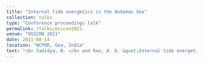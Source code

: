 ```yaml
---
title: "Internal tide energetics in the Andaman Sea"
collection: talks
type: "Conference proceedings talk"
permalink: /talks/osicon2021
venue: "OSICON 2021"
date: 2021-08-14
location: "NCPOR, Goa, India"
text: "<b> Yadidya, B. </b> and Rao, A. D. &quot;Internal tide energetics in the Andaman Sea&quot;, <b><i>OSICON</i></b>, Vienna, Austria, 23–27 May 2022, 2022."
---
```

